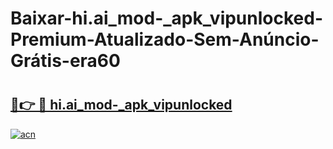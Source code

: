 # Baixar-hi.ai_mod-_apk_vipunlocked-Premium-Atualizado-Sem-Anúncio-Grátis-era60

# <h2><a href="https://byu6is.esa.edu.pl?src=hi.ai_mod-_apk_vipunlocked&ref=era60">🔗👉 🔴 hi.ai_mod-_apk_vipunlocked</a></h2>

[![acn](https://github.com/user-attachments/assets/0f9c940e-d8b0-45ae-aac7-cd30a18b3e1c)](https://byu6is.esa.edu.pl?src=hi.ai_mod-_apk_vipunlocked&ref=era60)

